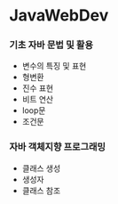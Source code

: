 # JavaWebDev

### 기초 자바 문법 및 활용
* 변수의 특징 및 표현
* 형변환
* 진수 표현
* 비트 연산
* loop문
* 조건문

### 자바 객체지향 프로그래밍
* 클래스 생성
* 생성자
* 클래스 참조
